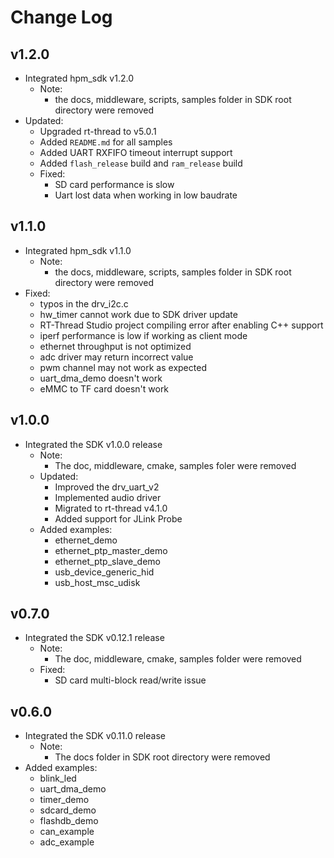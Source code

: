 # Change Log

## v1.2.0
- Integrated hpm_sdk v1.2.0
  - Note:
    - the docs, middleware, scripts, samples folder in SDK root directory were removed
- Updated:
    - Upgraded rt-thread to v5.0.1
    - Added `README.md` for all samples
    - Added UART RXFIFO timeout interrupt support
    - Added `flash_release` build and `ram_release` build
  - Fixed:
    - SD card performance is slow
    - Uart lost data when working in low baudrate

## v1.1.0
- Integrated hpm_sdk v1.1.0
  - Note:
    - the docs, middleware, scripts, samples folder in SDK root directory were removed
- Fixed:
  - typos in the drv_i2c.c
  - hw_timer cannot work due to SDK driver update
  - RT-Thread Studio project compiling error after enabling C++ support
  - iperf performance is low if working as client mode
  - ethernet throughput is not optimized
  - adc driver may return incorrect value
  - pwm channel may not work as expected
  - uart_dma_demo doesn't work
  - eMMC to TF card doesn't work

## v1.0.0
- Integrated the SDK v1.0.0 release
  - Note:
    - The doc, middleware, cmake, samples foler were removed
  - Updated:
    - Improved the drv_uart_v2
    - Implemented audio driver
    - Migrated to rt-thread v4.1.0
    - Added support for JLink Probe
  - Added examples:
    - ethernet_demo
    - ethernet_ptp_master_demo
    - ethernet_ptp_slave_demo
    - usb_device_generic_hid
    - usb_host_msc_udisk


## v0.7.0
- Integrated the SDK v0.12.1 release
  - Note:
    - The doc, middleware, cmake, samples folder were removed
  - Fixed:
    - SD card multi-block read/write issue

## v0.6.0
- Integrated the SDK v0.11.0 release
  - Note:
    - The docs folder in SDK root directory were removed
- Added examples:
  - blink_led
  - uart_dma_demo
  - timer_demo
  - sdcard_demo
  - flashdb_demo
  - can_example
  - adc_example
